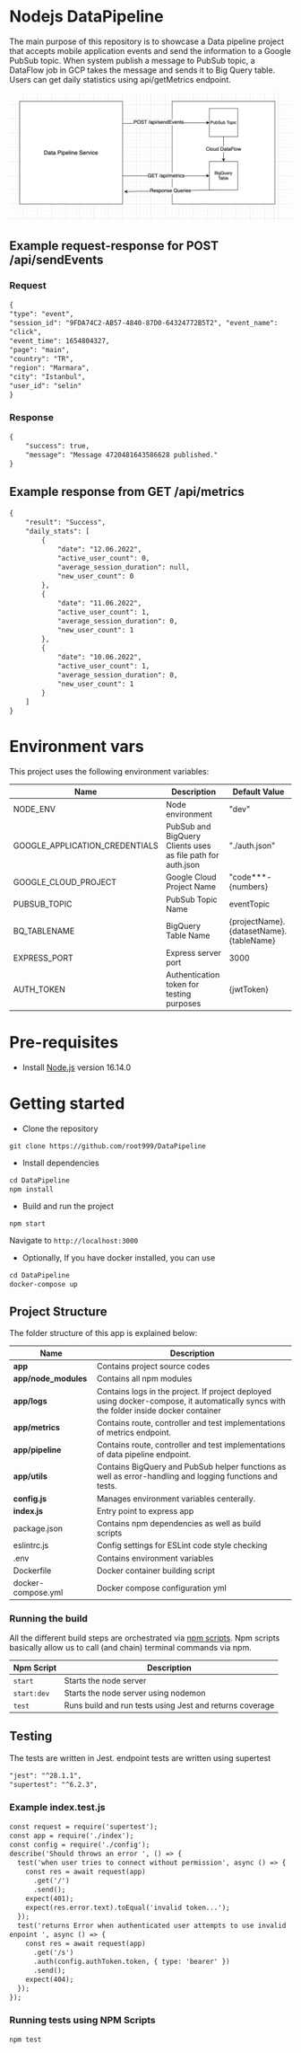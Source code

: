 # Nodejs DataPipeline 

The main purpose of this repository is to showcase a Data pipeline project that accepts mobile application events and send the information to a Google PubSub topic.
When system publish a message to PubSub topic, a DataFlow job in GCP takes the message and sends it to Big Query table. Users can get daily statistics using 
api/getMetrics endpoint.


![Basic illustration of the system](BasicFigure.png)


## Example request-response for POST /api/sendEvents

### Request
```
{
"type": "event",
"session_id": "9FDA74C2-AB57-4840-87D0-64324772B5T2", "event_name": "click",
"event_time": 1654804327,
"page": "main",
"country": "TR",
"region": "Marmara",
"city": "Istanbul",
"user_id": "selin"
}
```
### Response
```
{
    "success": true,
    "message": "Message 4720481643586628 published."
}
````
## Example response from GET /api/metrics
```
{
    "result": "Success",
    "daily_stats": [
        {
            "date": "12.06.2022",
            "active_user_count": 0,
            "average_session_duration": null,
            "new_user_count": 0
        },
        {
            "date": "11.06.2022",
            "active_user_count": 1,
            "average_session_duration": 0,
            "new_user_count": 1
        },
        {
            "date": "10.06.2022",
            "active_user_count": 1,
            "average_session_duration": 0,
            "new_user_count": 1
        }
    ]
}
```
# Environment vars
This project uses the following environment variables:

| Name                          | Description                         | Default Value                                  |
| ----------------------------- | ------------------------------------| -----------------------------------------------|
|NODE_ENV           | Node environment           | "dev"      |
|GOOGLE_APPLICATION_CREDENTIALS           | PubSub and BigQuery Clients uses as file path for auth.json           | "./auth.json"      |
|GOOGLE_CLOUD_PROJECT | Google Cloud Project Name | "code***-{numbers}
|PUBSUB_TOPIC| PubSub Topic Name | eventTopic
|BQ_TABLENAME | BigQuery Table Name | {projectName}.{datasetName}.{tableName}
|EXPRESS_PORT | Express server port | 3000
|AUTH_TOKEN| Authentication token for testing purposes| {jwtToken}



# Pre-requisites
- Install [Node.js](https://nodejs.org/en/) version 16.14.0


# Getting started
- Clone the repository
```
git clone https://github.com/root999/DataPipeline
```
- Install dependencies
```
cd DataPipeline
npm install
```
- Build and run the project 
```
npm start
```
  Navigate to `http://localhost:3000`
  
- Optionally, If you have docker installed, you can use 
```
cd DataPipeline
docker-compose up
```

## Project Structure
The folder structure of this app is explained below:

| Name | Description |
| ------------------------ | --------------------------------------------------------------------------------------------- |
| **app**         | Contains project source codes                                                    |
| **app/node_modules**        | Contains all npm modules |
| **app/logs**      | Contains logs in the project. If project deployed using docker-compose, it automatically syncs with the folder inside docker container|
| **app/metrics**              | Contains route, controller and test implementations of metrics endpoint.|  
| **app/pipeline**      | Contains route, controller and test implementations of data pipeline endpoint.|
| **app/utils**           | Contains BigQuery and PubSub helper functions as well as error-handling and logging functions and tests.|                       
| **config.js**           | Manages environment variables centerally. |
| **index.js**      | Entry point to express app |                                                   |
| package.json             | Contains npm dependencies as well as build scripts | 
| eslintrc.js              | Config settings for ESLint code style checking                                                |
|.env| Contains environment variables|
|Dockerfile | Docker container building script|
|docker-compose.yml|Docker compose configuration yml|

### Running the build
All the different build steps are orchestrated via [npm scripts](https://docs.npmjs.com/misc/scripts).
Npm scripts basically allow us to call (and chain) terminal commands via npm.


| Npm Script | Description |
| ------------------------- | ------------------------------------------------------------------------------------------------- |
| `start`                   | Starts the node server     |
| `start:dev`                   | Starts the node server using nodemon   |
| `test`                    | Runs build and run tests using Jest  and returns coverage     |


## Testing
The tests are  written in Jest. endpoint tests are written using supertest

```
"jest": "^28.1.1",
"supertest": "^6.2.3",
```

### Example index.test.js
```
const request = require('supertest');
const app = require('./index');
const config = require('./config');
describe('Should throws an error ', () => {
  test('when user tries to connect without permission', async () => {
    const res = await request(app)
      .get('/')
      .send();
    expect(401);
    expect(res.error.text).toEqual('invalid token...');
  });
  test('returns Error when authenticated user attempts to use invalid enpoint ', async () => {
    const res = await request(app)
      .get('/s')
      .auth(config.authToken.token, { type: 'bearer' })
      .send();
    expect(404);
  });
});

```
### Running tests using NPM Scripts
````
npm test  

````
